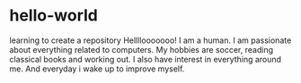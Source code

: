 # hello-world
learning to create a repository
Hellllooooooo!
I am a human. I am passionate about everything related to computers. My hobbies are soccer, reading classical books and working out.
I also have interest in everything around me. And everyday i wake up to improve myself.
